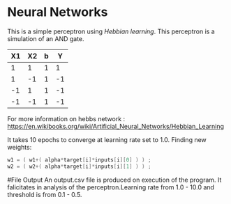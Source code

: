 # Neural Networks
This is a simple perceptron using *Hebbian learning*. This perceptron is a simulation of an AND gate.

X1 | X2 | b | Y  |
---|----|---|----|
1  | 1  | 1 | 1  |
1  | -1 | 1 | -1 |
-1 | 1  | 1 | -1 |
-1 | -1 | 1 | -1 |
For more information on hebbs network :
https://en.wikibooks.org/wiki/Artificial_Neural_Networks/Hebbian_Learning

It takes 10 epochs to converge at learning rate set to 1.0.
Finding new weights:
```java
w1 = ( w1+( alpha*target[i]*inputs[i][0] ) ) ;
w2 = ( w2+( alpha*target[i]*inputs[i][1] ) ) ;
```

#File Output
An output.csv file is produced on execution of the program. It falicitates in analysis of the perceptron.Learning rate from 1.0 - 10.0 and threshold is from 0.1 - 0.5. 
